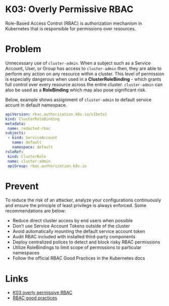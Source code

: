 # K03: Overly Permissive RBAC

Role-Based Access Control (RBAC) is authorization mechanism in Kubernetes that is responsible for permissions over resources. 

# Problem

Unnecessary use of `cluster-admin`. When a subject such as a Service Account, User, or Group has access to `cluster-admin` then, they are able to perform any action on any resource within a cluster. This level of permission is especially dangerous when used in a **ClusterRoleBinding** - which grants full control over every resource across the entire cluster. `cluster-admin` can also be used as a **RoleBinding** which may also pose significant risk.

Below, example shows assignment of `cluster-admin` to default service accunt in default namespace.

```yaml
apiVersion: rbac.authorization.k8s.io/v1beta1
kind: ClusterRoleBinding
metadata:
 name: redacted-rbac
subjects:
 - kind: ServiceAccount
   name: default
   namespace: default
roleRef:
 kind: ClusterRole
 name: cluster-admin
 apiGroup: rbac.authorization.k8s.io
```


# Prevent

To reduce the risk of an attacker, analyze your configurations continuously and ensure the principle of least privilege is always enforced. Some recommendations are below:

- Reduce direct cluster access by end users when possible
- Don’t use Service Account Tokens outside of the cluster
- Avoid automatically mounting the default service account token
- Audit RBAC included with installed third-party components
- Deploy centralized polices to detect and block risky RBAC permissions
- Utilize RoleBindings to limit scope of permissions to particular namespaces
- Follow the official RBAC Good Practices in the Kubernetes docs

# Links

- [K03 overly permissive RBAC](https://owasp.org/www-project-kubernetes-top-ten/2022/en/src/K03-overly-permissive-rbac)
- [RBAC good practices](https://kubernetes.io/docs/concepts/security/rbac-good-practices/)